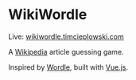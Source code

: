 # WikiWordle

Live: [wikiwordle.timcieplowski.com](https://wikiwordle.timcieplowski.com)

A [Wikipedia](https://en.wikipedia.org) article guessing game.

Inspired by [Wordle](https://www.powerlanguage.co.uk/wordle/), built with [Vue.js](https://vuejs.org/).
